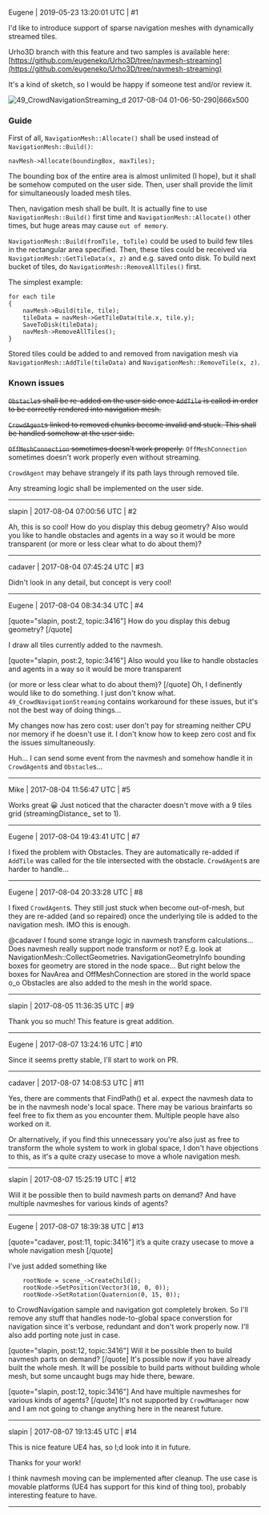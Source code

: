 Eugene | 2019-05-23 13:20:01 UTC | #1

I'd like to introduce support of sparse navigation meshes with dynamically streamed tiles.

Urho3D branch with this feature and two samples is available here:
[https://github.com/eugeneko/Urho3D/tree/navmesh-streaming](https://github.com/eugeneko/Urho3D/tree/navmesh-streaming)

It's a kind of sketch, so I would be happy if someone test and/or review it.

![49_CrowdNavigationStreaming_d 2017-08-04 01-06-50-290|666x500](upload://uC5SbDshAdBnljj2cz66HERsvuC.jpg)
### Guide

First of all, `NavigationMesh::Allocate()` shall be used instead of `NavigationMesh::Build()`:

```
navMesh->Allocate(boundingBox, maxTiles);
```

The bounding box of the entire area is almost unlimited (I hope), but it shall be somehow computed on the user side. Then, user shall provide the limit for simultaneously loaded mesh tiles.

Then, navigation mesh shall be built. It is actually fine to use `NavigationMesh::Build()` first time and `NavigationMesh::Allocate()` other times, but huge areas may cause `out of memory`. 

`NavigationMesh::Build(fromTile, toTile)` could be used to build few tiles in the rectangular area specified.
Then, these tiles could be received via `NavigationMesh::GetTileData(x, z)` and e.g. saved onto disk.
To build next bucket of tiles, do `NavigationMesh::RemoveAllTiles()` first.

The simplest example:
```
for each tile
{
    navMesh->Build(tile, tile);
    tileData = navMesh->GetTileData(tile.x, tile.y);
    SaveToDisk(tileData);
    navMesh->RemoveAllTiles();
}
```

Stored tiles could be added to and removed from navigation mesh via `NavigationMesh::AddTile(tileData)` and `NavigationMesh::RemoveTile(x, z)`.

### Known issues

~~`Obstacle`s shall be re-added on the user side once `AddTile` is called in order to be correctly rendered into navigation mesh.~~

~~`CrowdAgent`s linked to removed chunks become invalid and stuck. This shall be handled somehow at the user side.~~

~~`OffMeshConnection` sometimes doesn't work properly.~~
`OffMeshConnection` sometimes doesn't work properly even without streaming.

`CrowdAgent` may behave strangely if its path lays through removed tile.

Any streaming logic shall be implemented on the user side.

-------------------------

slapin | 2017-08-04 07:00:56 UTC | #2

Ah, this is so cool!
How do you display this debug geometry?
Also would you like to handle obstacles and agents in a way so it would be more transparent
(or more or less clear what to do about them)?

-------------------------

cadaver | 2017-08-04 07:45:24 UTC | #3

Didn't look in any detail, but concept is very cool!

-------------------------

Eugene | 2017-08-04 08:34:34 UTC | #4

[quote="slapin, post:2, topic:3416"]
How do you display this debug geometry?
[/quote]

I draw all tiles currently added to the navmesh.

[quote="slapin, post:2, topic:3416"]
Also would you like to handle obstacles and agents in a way so it would be more transparent

(or more or less clear what to do about them)?
[/quote]
Oh, I definently would like to do something. I just don't know what.
`49_CrowdNavigationStreaming` contains workaround for these issues, but it's not the best way of doing things...

My changes now has zero cost: user don't pay for streaming neither CPU nor memory if he doesn't use it. I don't know how to keep zero cost and fix the issues simultaneously.

Huh... I can send some event from the navmesh and somehow handle it in `CrowdAgent`s and `Obstacle`s...

-------------------------

Mike | 2017-08-04 11:56:47 UTC | #5

Works great :grinning:
Just noticed that the character doesn't move with a 9 tiles grid (streamingDistance_ set to 1).

-------------------------

Eugene | 2017-08-04 19:43:41 UTC | #7

I fixed the problem with Obstacles. They are automatically re-added if `AddTile` was called for the tile intersected with the obstacle. `CrowdAgent`s are harder to handle...

-------------------------

Eugene | 2017-08-04 20:33:28 UTC | #8

I fixed `CrowdAgent`s. They still just stuck when become out-of-mesh, but they are re-added (and so repaired) once the underlying tile is added to the navigation mesh. IMO this is enough.

@cadaver I found some strange logic in navmesh transform calculations... Does navmesh really support node transform or not? E.g. look at NavigationMesh::CollectGeometries.
NavigationGeometryInfo bounding boxes for geometry are stored in the node space...
But right below the boxes for NavArea and OffMeshConnection are stored in the world space o_o
Obstacles are also added to the mesh in the world space.

-------------------------

slapin | 2017-08-05 11:36:35 UTC | #9

Thank you so much! This feature is great addition.

-------------------------

Eugene | 2017-08-07 13:24:16 UTC | #10

Since it seems pretty stable, I'll start to work on PR.

-------------------------

cadaver | 2017-08-07 14:08:53 UTC | #11

Yes, there are comments that FindPath() et al. expect the navmesh data to be in the navmesh node's local space. There may be various brainfarts so feel free to fix them as you encounter them. Multiple people have also worked on it.

Or alternatively, if you find this unnecessary you're also just as free to transform the whole system to work in global space, I don't have objections to this, as it's a quite crazy usecase to move a whole navigation mesh.

-------------------------

slapin | 2017-08-07 15:25:19 UTC | #12

Will it be possible then to build navmesh parts on demand? And have multiple navmeshes for various kinds of agents?

-------------------------

Eugene | 2017-08-07 18:39:38 UTC | #13

[quote="cadaver, post:11, topic:3416"]
it’s a quite crazy usecase to move a whole navigation mesh
[/quote]

I've just added something like 
```
    rootNode = scene_->CreateChild();
    rootNode->SetPosition(Vector3(10, 0, 0));
    rootNode->SetRotation(Quaternion(0, 15, 0));
```
to CrowdNavigation sample and navigation got completely broken.
So I'll remove any stuff that handles node-to-global space converstion for navigation since it's verbose, redundant and don't work properly now. I'll also add porting note just in case.

[quote="slapin, post:12, topic:3416"]
Will it be possible then to build navmesh parts on demand?
[/quote]
It's possible now if you have already built the whole mesh.
It will be possible to build parts without building whole mesh, but some uncaught bugs may hide there, beware.

[quote="slapin, post:12, topic:3416"]
And have multiple navmeshes for various kinds of agents?
[/quote]
It's not supported by `CrowdManager` now and I am not going to change anything here in the nearest future.

-------------------------

slapin | 2017-08-07 19:13:45 UTC | #14

This is nice feature UE4 has, so I;d look into it in future.

Thanks for your work!

I think navmesh moving can be implemented after cleanup. The use case is movable platforms (UE4 has support for this kind of thing too), probably interesting feature to have.

-------------------------

